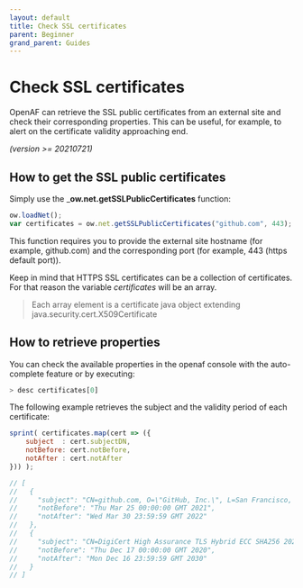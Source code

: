 ```yaml
---
layout: default
title: Check SSL certificates
parent: Beginner
grand_parent: Guides
---
```


# Check SSL certificates

OpenAF can retrieve the SSL public certificates from an external site and check their corresponding properties. This can be useful, for example, to alert on the certificate validity approaching end.

_(version >= 20210721)_

## How to get the SSL public certificates

Simply use the ___ow.net.getSSLPublicCertificates__ function:

````javascript
ow.loadNet();
var certificates = ow.net.getSSLPublicCertificates("github.com", 443);
````

This function requires you to provide the external site hostname (for example, github.com) and the corresponding port (for example, 443 (https default port)).

Keep in mind that HTTPS SSL certificates can be a collection of certificates. For that reason the variable _certificates_ will be an array.

> Each array element is a certificate java object extending java.security.cert.X509Certificate 

## How to retrieve properties

You can check the available properties in the openaf console with the auto-complete feature or by executing:

````javascript
> desc certificates[0]
````

The following example retrieves the subject and the validity period of each certificate:

````javascript
sprint( certificates.map(cert => ({
    subject  : cert.subjectDN,
    notBefore: cert.notBefore,
    notAfter : cert.notAfter
})) );

// [
//   {
//     "subject": "CN=github.com, O=\"GitHub, Inc.\", L=San Francisco, ST=California, C=US",
//     "notBefore": "Thu Mar 25 00:00:00 GMT 2021",
//     "notAfter": "Wed Mar 30 23:59:59 GMT 2022"
//   },
//   {
//     "subject": "CN=DigiCert High Assurance TLS Hybrid ECC SHA256 2020 CA1, O=\"DigiCert, Inc.\", C=US",
//     "notBefore": "Thu Dec 17 00:00:00 GMT 2020",
//     "notAfter": "Mon Dec 16 23:59:59 GMT 2030"
//   }
// ]
````